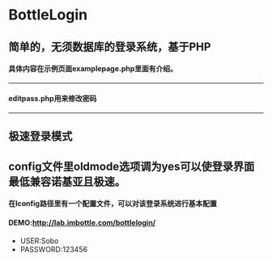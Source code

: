 # BottleLogin
## 简单的，无须数据库的登录系统，基于PHP
#### 具体内容在示例页面examplepage.php里面有介绍。
----------------------------------
#### editpass.php用来修改密码
----------------------------------
## 极速登录模式
config文件里oldmode选项调为yes可以使登录界面最低兼容诺基亚且极速。
----------------------------------
#### 在lconfig路径里有一个配置文件，可以对该登录系统进行基本配置
#### DEMO:http://lab.imbottle.com/bottlelogin/
- USER:Sobo
- PASSWORD:123456
